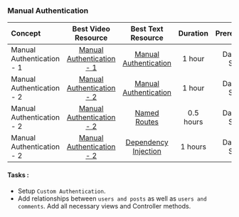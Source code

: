 ### Manual Authentication

Concept | Best Video Resource | Best Text Resource | Duration | Prerequisites
:-- | :--: | :--: | :--: | :--:
Manual Authentication - 1 | [Manual Authentication - 1](https://laracasts.com/series/laravel-from-scratch-2017/episodes/18)| [Manual Authentication](https://laravel.com/docs/5.4/authentication#authenticating-users)| 1 hour | Database Setup
Manual Authentication - 2| [Manual Authentication - 2](https://laracasts.com/series/laravel-from-scratch-2017/episodes/19) | [Manual Authentication](https://laravel.com/docs/5.4/authentication#authenticating-users) | 1 hour | Database Setup
Manual Authentication - 2 | [Manual Authentication - 2](https://laracasts.com/series/laravel-from-scratch-2017/episodes/19) | [Named Routes](https://laravel.com/docs/5.4/routing#named-routes)| 0.5 hours | Database Setup
Manual Authentication - 2 | [Manual Authentication - 2](https://laracasts.com/series/laravel-from-scratch-2017/episodes/19) | [Dependency Injection](https://laravel.com/docs/5.4/controllers#dependency-injection-and-controllers) | 1 hours | Database Setup

#### Tasks :
- Setup `Custom Authentication`.
- Add relationships between `users and posts` as well as `users and comments`. Add all necessary views and Controller methods.
